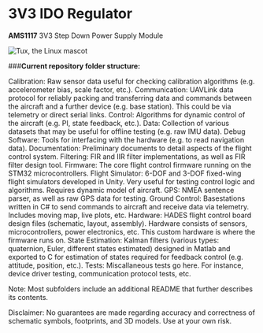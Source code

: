 
# 3V3 lDO Regulator

**AMS1117** 3V3 Step Down Power Supply Module

  ![Tux, the Linux mascot](https://i.imgur.com/hN47aSC.png)

###**Current repository folder structure:**

<p>Calibration: Raw sensor data useful for checking calibration algorithms (e.g. accelerometer bias, scale factor, etc.).
Communication: UAVLink data protocol for reliably packing and transferring data and commands between the aircraft and a further device (e.g. base station). This could be via telemetry or direct serial links.
Control: Algorithms for dynamic control of the aircraft (e.g. PI, state feedback, etc.).
Data: Collection of various datasets that may be useful for offline testing (e.g. raw IMU data).
Debug Software: Tools for interfacing with the hardware (e.g. to read navigation data).
Documentation: Preliminary documents to detail aspects of the flight control system.
Filtering: FIR and IIR filter implementations, as well as FIR filter design tool.
Firmware: The core flight control firmware running on the STM32 microcontrollers.
Flight Simulator: 6-DOF and 3-DOF fixed-wing flight simulators developed in Unity. Very useful for testing control logic and algorithms. Requires dynamic model of aircraft.
GPS: NMEA sentence parser, as well as raw GPS data for testing.
Ground Control: Basestations written in C# to send commands to aircraft and receive data via telemetry. Includes moving map, live plots, etc.
Hardware: HADES flight control board design files (schematic, layout, assembly). Hardware consists of sensors, microcontrollers, power electronics, etc. This custom hardware is where the firmware runs on.
State Estimation: Kalman filters (various types: quaternion, Euler, different states estimated) designed in Matlab and exported to C for estimation of states required for feedback control (e.g. attitude, position, etc.).
Tests: Miscallaneous tests go here. For instance, device driver testing, communication protocol tests, etc.</p>

<p>Note: Most subfolders include an additional README that further describes its contents.</p>

<p>Disclaimer: No guarantees are made regarding accuracy and correctness of schematic symbols, footprints, and 3D models. Use at your own risk.</p>

